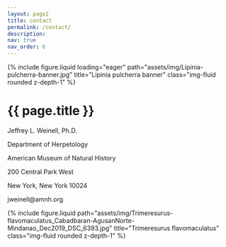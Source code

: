 ```yaml
---
layout: page2
title: contact
permalink: /contact/
description: 
nav: true
nav_order: 6
---
```


<!--Banner image-->
<div class="row">
    <div class="col-sm mt-3 mt-md-0">
        {% include figure.liquid loading="eager" path="assets/img/Lipinia-pulcherra-banner.jpg" title="Lipinia pulcherra banner" class="img-fluid rounded z-depth-1" %}
    </div>
</div>

<!--page title-->
<h1 class="post-title">{{ page.title }}</h1>

<!--contact info-->
<div class="row justify-content-sm-center">
    <div class="col-sm-2 mt-3 mt-md-0">
    </div>
    <div class="col-sm-4 mt-3 mt-md-0">
        <p>Jeffrey L. Weinell, Ph.D.</p>
        <p>Department of Herpetology</p>
        <p>American Museum of Natural History</p>
        <p>200 Central Park West</p>
        <p>New York, New York 10024</p>
        <p>jweinell@amnh.org</p>
    </div>
    <div class="col-sm-4 mt-3 mt-md-0">
        {% include figure.liquid path="assets/img/Trimeresurus-flavomaculatus_Cabadbaran-AgusanNorte-Mindanao_Dec2019_DSC_6393.jpg" title="Trimeresurus flavomaculatus" class="img-fluid rounded z-depth-1" %}
    </div>
    <div class="col-sm-2 mt-3 mt-md-0">
    </div>
</div>


